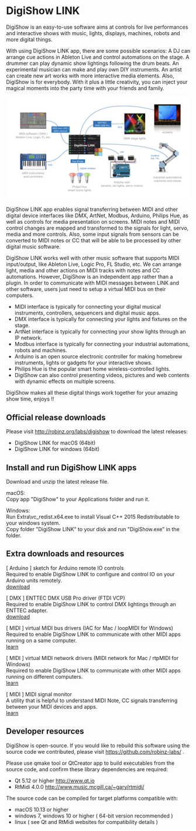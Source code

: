 # DigiShow LINK
DigiShow is an easy-to-use software aims at controls for live performances and interactive shows with music, lights, displays, machines, robots and more digital things. 

With using DigiShow LINK app, there are some possible scenarios: A DJ can arrange cue actions in Ableton Live and control automations on the stage. A drummer can play dynamic show lightings following the drum beats. An experimental musician can make and play own DIY instruments. An artist can create new art works with more interactive media elements. Also, DigiShow is for everybody. With it plus a little creativity, you can inject your magical moments into the party time with your friends and family. 

![digishow_link](digishow_link.jpg)

DigiShow LINK app enables signal transferring between MIDI and other digital device interfaces like DMX, ArtNet, Modbus, Arduino, Philips Hue, as well as controls for media presentation on screens. MIDI notes and MIDI control changes are mapped and transformed to the signals for light, servo, media and more controls. Also, some input signals from sensors can be converted to MIDI notes or CC that will be able to be processed by other digital music software. 

DigiShow LINK works well with other music software that supports MIDI input/output, like Ableton Live, Logic Pro, FL Studio, etc. We can arrange light, media and other actions on MIDI tracks with notes and CC automations. However, DigiShow is an independent app rather than a plugin. In order to communicate with MIDI messages between LINK and other software, users just need to setup a virtual MIDI bus on their computers. 

- MIDI interface is typically for connecting your digital musical instruments, controllers, sequencers and digital music apps.
- DMX interface is typically for connecting your lights and fixtures on the stage.
- ArtNet interface is typically for connecting your show lights through an IP network.
- Modbus interface is typically for connecting your industrial automations, robots and machines.
- Arduino is an open source electronic controller for making homebrew instruments, lights or gadgets for your interactive shows.
- Philips Hue is the popular smart home wireless-controlled lights.
- DigiShow can also control presenting videos, pictures and web contents with dynamic effects on multiple screens.

DigiShow makes all these digital things work together for your amazing show time, enjoys !! 

## Official release downloads
Please visit http://robinz.org/labs/digishow to download the latest releases: 
- DigiShow LINK for macOS (64bit)
- DigiShow LINK for windows (64bit)

## Install and run DigiShow LINK apps
Download and unzip the latest release file.  

macOS:  
Copy app "DigiShow" to your Applications folder and run it.  

Windows:  
Run Extra\vc_redist.x64.exe to install Visual C++ 2015 Redistributable to your windows system.  
Copy folder "DigiShow LINK" to your disk and run "DigiShow.exe" in the folder.  

## Extra downloads and resources
[ Arduino ] sketch for Arduino remote IO controls  
Required to enable DigiShow LINK to configure and control IO on your Arduino units remotely.  
[download](https://github.com/robinz-labs/rioc-arduino/releases) 

[ DMX ] ENTTEC DMX USB Pro driver (FTDI VCP)  
Required to enable DigiShow LINK to control DMX lightings through an ENTTEC adapter.  
[download](https://www.ftdichip.com/Drivers/VCP.htm) 

[ MIDI ] virtual MIDI bus drivers (IAC for Mac / loopMIDI for Windows)  
Required to enable DigiShow LINK to communicate with other MIDI apps running on a same computer.  
[learn](https://help.ableton.com/hc/en-us/articles/209774225-How-to-setup-a-virtual-MIDI-bus) 
 
[ MIDI ] virtual MIDI network drivers (MIDI network for Mac / rtpMIDI for Windows)  
Required to enable DigiShow LINK to communicate with other MIDI apps running on different computers.  
[learn](https://help.ableton.com/hc/en-us/articles/209071169-How-to-setup-a-virtual-MIDI-network) 

[ MIDI ] MIDI signal monitor  
A utility that is helpful to understand MIDI Note, CC signals transferring between your MIDI devices and apps.  
[learn](https://support.native-instruments.com/hc/en-us/articles/209544729-How-to-Monitor-the-Input-of-a-MIDI-Controller) 
 
## Developer resources
DigiShow is open-source. If you would like to rebuild this software using the source code we contributed, please visit https://github.com/robinz-labs/ . 

Please use qmake tool or QtCreator app to build executables from the source code, and confirm these library dependencies are required: 
- Qt 5.12 or higher http://www.qt.io
- RtMidi 4.0.0 http://www.music.mcgill.ca/~gary/rtmidi/

The source code can be compiled for target platforms compatible with: 
- macOS 10.13 or higher
- windows 7, windows 10 or higher ( 64-bit version recommended )
- linux ( see Qt and RtMidi websites for compatibility details )
